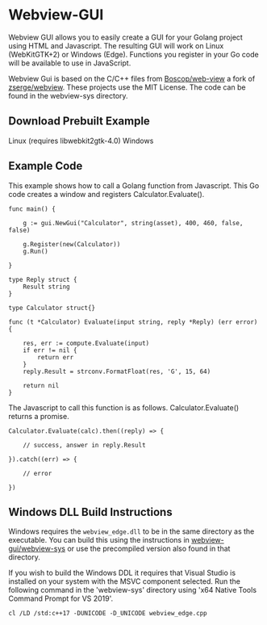 Webview-GUI
===========

Webview GUI allows you to easily create a GUI for your Golang project using HTML and Javascript. The resulting GUI will work on Linux (WebKitGTK+2) or Windows (Edge). Functions you register in your Go code will be available to use in JavaScript.

Webview Gui is based on the C/C++ files from [Boscop/web-view](https://github.com/Boscop/web-view/) a fork of [zserge/webview](https://github.com/zserge/webview). These projects use the MIT License. The code can be found in the webview-sys directory.

Download Prebuilt Example
-------------------------

Linux (requires libwebkit2gtk-4.0)
Windows

Example Code
-------

This example shows how to call a Golang function from Javascript. This Go code creates a window and registers Calculator.Evaluate().

```
func main() {

	g := gui.NewGui("Calculator", string(asset), 400, 460, false, false)

	g.Register(new(Calculator))
	g.Run()

}

type Reply struct {
	Result string
}

type Calculator struct{}

func (t *Calculator) Evaluate(input string, reply *Reply) (err error) {

	res, err := compute.Evaluate(input)
	if err != nil {
		return err
	}
	reply.Result = strconv.FormatFloat(res, 'G', 15, 64)

	return nil
}
```

The Javascript to call this function is as follows. Calculator.Evaluate() returns a promise.

```
Calculator.Evaluate(calc).then((reply) => {

    // success, answer in reply.Result

}).catch((err) => {

    // error 

})
```

Windows DLL Build Instructions
------------------------------

Windows requires the `webview_edge.dll` to be in the same directory as the executable. You can build this using the instructions in [webview-gui/webview-sys](https://github.com/quarton/webview-gui/tree/master/webview-sys) or use the precompiled version also found in that directory.

If you wish to build the Windows DDL it requires that Visual Studio is installed on your system with the MSVC component selected. Run the following command in the 'webview-sys' directory using 'x64 Native Tools Command Prompt for VS 2019'.

`cl /LD /std:c++17 -DUNICODE -D_UNICODE webview_edge.cpp`